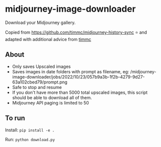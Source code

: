 # midjourney-image-downloader
Download your Midjourney gallery.

Copied from https://github.com/timmc/midjourney-history-sync ⭐ and adapted with additional advice from [timmc](https://github.com/timmc) ️

## About
- Only saves Upscaled images
- Saves images in date folders with prompt as filename, eg:
/midjourney-image-downloader/jobs/2022/10/23/057b9a3b-1f2b-4279-9d27-63a102cbed79/prompt.png
- Safe to stop and resume
- If you don't have more than 5000 total upscaled images, this script should be able to download all of them.
- Midjourney API paging is limited to 50

## To run
Install:
 ```pip install -e .```

Run:
```python download.py```


